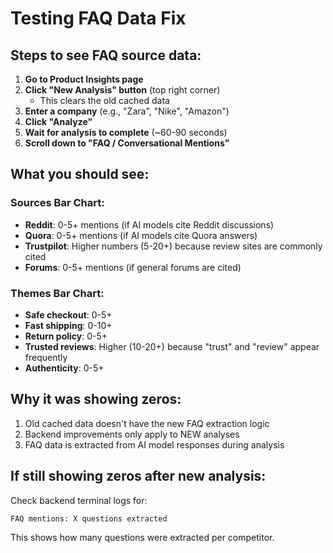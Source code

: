 # Testing FAQ Data Fix

## Steps to see FAQ source data:

1. **Go to Product Insights page**
2. **Click "New Analysis" button** (top right corner)
   - This clears the old cached data
3. **Enter a company** (e.g., "Zara", "Nike", "Amazon")
4. **Click "Analyze"**
5. **Wait for analysis to complete** (~60-90 seconds)
6. **Scroll down to "FAQ / Conversational Mentions"**

## What you should see:

### Sources Bar Chart:
- **Reddit**: 0-5+ mentions (if AI models cite Reddit discussions)
- **Quora**: 0-5+ mentions (if AI models cite Quora answers)
- **Trustpilot**: Higher numbers (5-20+) because review sites are commonly cited
- **Forums**: 0-5+ mentions (if general forums are cited)

### Themes Bar Chart:
- **Safe checkout**: 0-5+
- **Fast shipping**: 0-10+
- **Return policy**: 0-5+
- **Trusted reviews**: Higher (10-20+) because "trust" and "review" appear frequently
- **Authenticity**: 0-5+

## Why it was showing zeros:

1. Old cached data doesn't have the new FAQ extraction logic
2. Backend improvements only apply to NEW analyses
3. FAQ data is extracted from AI model responses during analysis

## If still showing zeros after new analysis:

Check backend terminal logs for:
```
FAQ mentions: X questions extracted
```

This shows how many questions were extracted per competitor.

